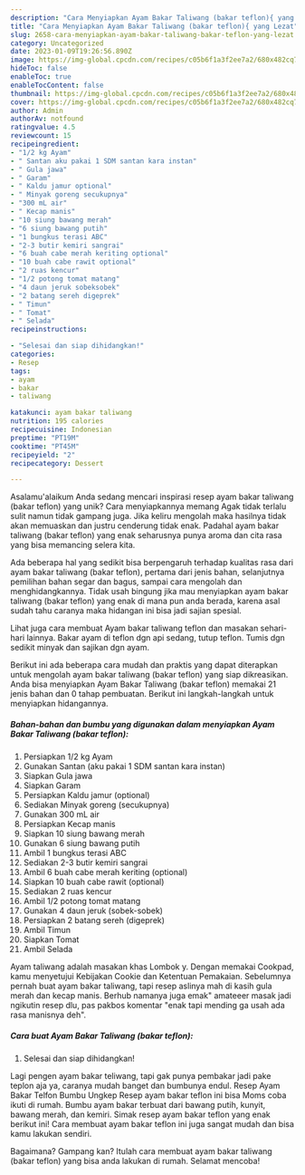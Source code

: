 ```yaml
---
description: "Cara Menyiapkan Ayam Bakar Taliwang (bakar teflon){ yang Lezat"
title: "Cara Menyiapkan Ayam Bakar Taliwang (bakar teflon){ yang Lezat"
slug: 2658-cara-menyiapkan-ayam-bakar-taliwang-bakar-teflon-yang-lezat
category: Uncategorized
date: 2023-01-09T19:26:56.890Z
image: https://img-global.cpcdn.com/recipes/c05b6f1a3f2ee7a2/680x482cq70/ayam-bakar-taliwang-bakar-teflon-foto-resep-utama.jpg
hideToc: false
enableToc: true
enableTocContent: false
thumbnail: https://img-global.cpcdn.com/recipes/c05b6f1a3f2ee7a2/680x482cq70/ayam-bakar-taliwang-bakar-teflon-foto-resep-utama.jpg
cover: https://img-global.cpcdn.com/recipes/c05b6f1a3f2ee7a2/680x482cq70/ayam-bakar-taliwang-bakar-teflon-foto-resep-utama.jpg
author: Admin
authorAv: notfound
ratingvalue: 4.5
reviewcount: 15
recipeingredient:
- "1/2 kg Ayam"
- " Santan aku pakai 1 SDM santan kara instan"
- " Gula jawa"
- " Garam"
- " Kaldu jamur optional"
- " Minyak goreng secukupnya"
- "300 mL air"
- " Kecap manis"
- "10 siung bawang merah"
- "6 siung bawang putih"
- "1 bungkus terasi ABC"
- "2-3 butir kemiri sangrai"
- "6 buah cabe merah keriting optional"
- "10 buah cabe rawit optional"
- "2 ruas kencur"
- "1/2 potong tomat matang"
- "4 daun jeruk sobeksobek"
- "2 batang sereh digeprek"
- " Timun"
- " Tomat"
- " Selada"
recipeinstructions:

- "Selesai dan siap dihidangkan!"
categories:
- Resep
tags:
- ayam
- bakar
- taliwang

katakunci: ayam bakar taliwang 
nutrition: 195 calories
recipecuisine: Indonesian
preptime: "PT19M"
cooktime: "PT45M"
recipeyield: "2"
recipecategory: Dessert

---
```



Asalamu'alaikum Anda sedang mencari inspirasi resep ayam bakar taliwang (bakar teflon) yang unik? Cara menyiapkannya memang Agak tidak terlalu sulit namun tidak gampang juga. Jika keliru mengolah maka hasilnya tidak akan memuaskan dan justru cenderung tidak enak. Padahal ayam bakar taliwang (bakar teflon) yang enak seharusnya punya aroma dan cita rasa yang bisa memancing selera kita.


Ada beberapa hal yang sedikit bisa berpengaruh terhadap kualitas rasa dari ayam bakar taliwang (bakar teflon), pertama dari jenis bahan, selanjutnya pemilihan bahan segar dan bagus, sampai cara mengolah dan menghidangkannya. Tidak usah bingung jika mau menyiapkan ayam bakar taliwang (bakar teflon) yang enak di mana pun anda berada, karena asal sudah tahu caranya maka hidangan ini bisa jadi sajian spesial.

Lihat juga cara membuat Ayam bakar taliwang teflon dan masakan sehari-hari lainnya. Bakar ayam di teflon dgn api sedang, tutup teflon. Tumis dgn sedikit minyak dan sajikan dgn ayam.


Berikut ini ada beberapa cara mudah dan praktis yang dapat diterapkan untuk mengolah ayam bakar taliwang (bakar teflon) yang siap dikreasikan. Anda bisa menyiapkan Ayam Bakar Taliwang (bakar teflon) memakai 21 jenis bahan dan 0 tahap pembuatan. Berikut ini langkah-langkah untuk menyiapkan hidangannya.

<!--inarticleads1-->

##### Bahan-bahan dan bumbu yang digunakan dalam menyiapkan Ayam Bakar Taliwang (bakar teflon):

1. Persiapkan 1/2 kg Ayam
1. Gunakan  Santan (aku pakai 1 SDM santan kara instan)
1. Siapkan  Gula jawa
1. Siapkan  Garam
1. Persiapkan  Kaldu jamur (optional)
1. Sediakan  Minyak goreng (secukupnya)
1. Gunakan 300 mL air
1. Persiapkan  Kecap manis
1. Siapkan 10 siung bawang merah
1. Gunakan 6 siung bawang putih
1. Ambil 1 bungkus terasi ABC
1. Sediakan 2-3 butir kemiri sangrai
1. Ambil 6 buah cabe merah keriting (optional)
1. Siapkan 10 buah cabe rawit (optional)
1. Sediakan 2 ruas kencur
1. Ambil 1/2 potong tomat matang
1. Gunakan 4 daun jeruk (sobek-sobek)
1. Persiapkan 2 batang sereh (digeprek)
1. Ambil  Timun
1. Siapkan  Tomat
1. Ambil  Selada


Ayam taliwang adalah masakan khas Lombok y. Dengan memakai Cookpad, kamu menyetujui Kebijakan Cookie dan Ketentuan Pemakaian. Sebelumnya pernah buat ayam bakar taliwang, tapi resep aslinya mah di kasih gula merah dan kecap manis. Berhub namanya juga emak&#34; amateeer masak jadi ngikutin resep dlu, pas pakbos komentar &#34;enak tapi mending ga usah ada rasa manisnya deh&#34;. 

<!--inarticleads2-->

##### Cara buat Ayam Bakar Taliwang (bakar teflon):


1. Selesai dan siap dihidangkan!

Lagi pengen ayam bakar teliwang, tapi gak punya pembakar jadi pake teplon aja ya, caranya mudah banget dan bumbunya endul. Resep Ayam Bakar Telfon Bumbu Ungkep Resep ayam bakar teflon ini bisa Moms coba ikuti di rumah. Bumbu ayam bakar terbuat dari bawang putih, kunyit, bawang merah, dan kemiri. Simak resep ayam bakar teflon yang enak berikut ini! Cara membuat ayam bakar teflon ini juga sangat mudah dan bisa kamu lakukan sendiri. 

Bagaimana? Gampang kan? Itulah cara membuat ayam bakar taliwang (bakar teflon) yang bisa anda lakukan di rumah. Selamat mencoba!
